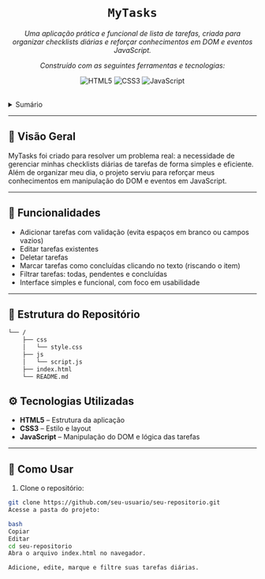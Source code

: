 <p align="center">
    <h1 align="center"><code>MyTasks</code></h1>
</p>
<p align="center">
    <em>Uma aplicação prática e funcional de lista de tarefas, criada para organizar checklists diárias e reforçar conhecimentos em DOM e eventos JavaScript.</em>
</p>
<p align="center">
    <em>Construído com as seguintes ferramentas e tecnologias:</em>
</p>
<p align="center">
    <img src="https://img.shields.io/badge/HTML5-E34F26.svg?style=flat-square&logo=HTML5&logoColor=white" alt="HTML5">
    <img src="https://img.shields.io/badge/CSS3-1572B6.svg?style=flat-square&logo=CSS3&logoColor=white" alt="CSS3">
    <img src="https://img.shields.io/badge/JavaScript-F7DF1C.svg?style=flat-square&logo=JavaScript&logoColor=black" alt="JavaScript">
</p>

<br>

<details><summary>Sumário</summary>

- [📍 Visão Geral](#-visão-geral)
- [🎯 Funcionalidades](#-funcionalidades)
- [📂 Estrutura do Repositório](#-estrutura-do-repositório)
- [⚙️ Tecnologias Utilizadas](#-tecnologias-utilizadas)
- [🚀 Como Usar](#-como-usar)
- [🧩 O que Aprendi](#-o-que-aprendi)
- [📌 Roteiro do Projeto](#-roteiro-do-projeto)

</details>
<hr>

## 📍 Visão Geral

MyTasks foi criado para resolver um problema real: a necessidade de gerenciar minhas checklists diárias de tarefas de forma simples e eficiente. Além de organizar meu dia, o projeto serviu para reforçar meus conhecimentos em manipulação do DOM e eventos em JavaScript.

---

## 🎯 Funcionalidades

- Adicionar tarefas com validação (evita espaços em branco ou campos vazios)  
- Editar tarefas existentes  
- Deletar tarefas  
- Marcar tarefas como concluídas clicando no texto (riscando o item)  
- Filtrar tarefas: todas, pendentes e concluídas  
- Interface simples e funcional, com foco em usabilidade

---

## 📂 Estrutura do Repositório

```sh
└── /
    ├── css
    │   └── style.css
    ├── js
    │   └── script.js
    ├── index.html
    └── README.md

```

## ⚙️ Tecnologias Utilizadas

- **HTML5** – Estrutura da aplicação  
- **CSS3** – Estilo e layout  
- **JavaScript** – Manipulação do DOM e lógica das tarefas  

---

## 🚀 Como Usar

1. Clone o repositório:

```bash
git clone https://github.com/seu-usuario/seu-repositorio.git
Acesse a pasta do projeto:

bash
Copiar
Editar
cd seu-repositorio
Abra o arquivo index.html no navegador.

Adicione, edite, marque e filtre suas tarefas diárias.

